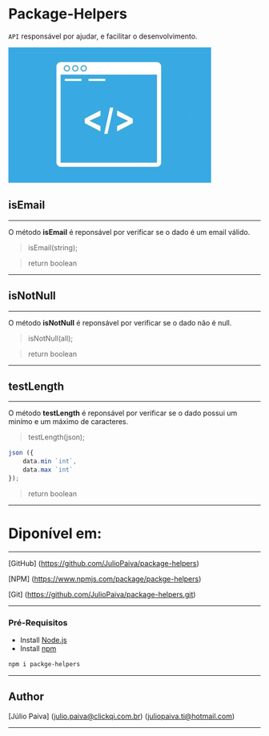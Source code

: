 # Package-Helpers #

`API` responsável por ajudar, e facilitar o desenvolvimento. 

![Markdown](images/test.png) 


## isEmail ##
----------------------------------------------
O método __isEmail__ é reponsável por verificar se o dado é um email válido. 

> isEmail(string);

> return boolean
----------------------------------------------

## isNotNull ##
-----------------------------------------------
O método __isNotNull__ é reponsável por verificar se o dado não é null. 

> isNotNull(all);

> return boolean
----------------------------------------------

## testLength ##
-----------------------------------------------
O método __testLength__ é reponsável por verificar se o dado possui um minímo e um máximo de caracteres. 

> testLength(json);

```js
json ({
    data.min `int`,
    data.max `int`
});
```

> return boolean  
----------------------------------------------

# Diponível em: #
-------------------------------------------------
[GitHub]
(https://github.com/JulioPaiva/package-helpers)

[NPM]
(https://www.npmjs.com/package/packge-helpers)

[Git]
(https://github.com/JulioPaiva/package-helpers.git)

----------------------------------------------

### Pré-Requisitos ###
* Install [Node.js](https://nodejs.org)
* Install [npm](https://www.npmjs.com/)

```bash
npm i packge-helpers
```
----------------------------------------------

## Author
[Júlio Paiva]
(julio.paiva@clickqi.com.br)
(juliopaiva.ti@hotmail.com)

----------------------------------------------
